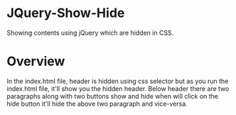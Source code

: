 # JQuery-Show-Hide
Showing contents using jQuery which are hidden in CSS.

# Overview
In the index.html file, header is hidden using css selector but as you run the index.html file, it'll show you the hidden header.
Below header there are two paragraphs along with two buttons show and hide when will click on the hide button it'll hide the above two
paragraph and vice-versa.

